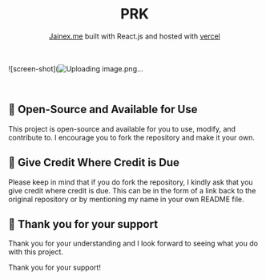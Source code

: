 <div align="center">
<h1>PRK</h1>
<a href="https://Jainex.me/">Jainex.me</a> built with React.js and hosted with <a href="https://vercel.com/">vercel</a><br/>
</div>
<br>
<br>

![screen-shot](![Uploading image.png…]()

<br>

## 🚀 Open-Source and Available for Use

This project is open-source and available for you to use, modify, and contribute to. I encourage you to fork the repository and make it your own.

## 🙏 Give Credit Where Credit is Due

Please keep in mind that if you do fork the repository, I kindly ask that you give credit where credit is due. This can be in the form of a link back to the original repository or by mentioning my name in your own README file.

## 🤗 Thank you for your support

Thank you for your understanding and I look forward to seeing what you do with this project.

Thank you for your support!
